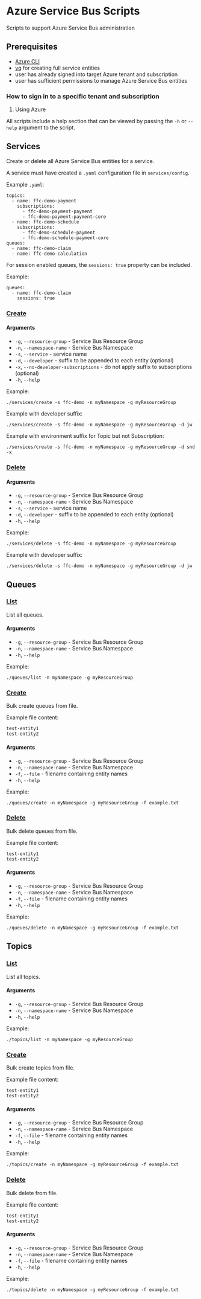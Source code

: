 # Azure Service Bus Scripts
Scripts to support Azure Service Bus administration

## Prerequisites
- [Azure CLI](https://docs.microsoft.com/en-us/cli/azure/install-azure-cli)
- [yq](https://github.com/mikefarah/yq) for creating full service entities
- user has already signed into target Azure tenant and subscription
- user has sufficient permissions to manage Azure Service Bus entities

### How to sign in to a specific tenant and subscription

1. Using Azure

All scripts include a help section that can be viewed by passing the `-h` or `--help` argument to the script.

## Services
Create or delete all Azure Service Bus entities for a service.

A service must have created a `.yaml` configuration file in `services/config`.

Example `.yaml`:

```
topics:
  - name: ffc-demo-payment
    subscriptions:
      - ffc-demo-payment-payment
      - ffc-demo-payment-payment-core
  - name: ffc-demo-schedule
    subscriptions:
      - ffc-demo-schedule-payment
      - ffc-demo-schedule-payment-core
queues:
  - name: ffc-demo-claim
  - name: ffc-demo-calculation
```

For session enabled queues, the `sessions: true` property can be included.

Example:

```
queues:
  - name: ffc-demo-claim
    sessions: true
```

### [Create](services/create)

#### Arguments
- `-g`, `--resource-group` - Service Bus Resource Group
- `-n`, `--namespace-name` - Service Bus Namespace
- `-s`, `--service` - service name
- `-d`, `--developer` - suffix to be appended to each entity (optional)
- `-x`, `--no-developer-subscriptions` - do not apply suffix to subscriptions (optional)
- `-h`, `--help`

Example:

`./services/create -s ffc-demo -n myNamespace -g myResourceGroup`

Example with developer suffix:

`./services/create -s ffc-demo -n myNamespace -g myResourceGroup -d jw`

Example with environment suffix for Topic but not Subscription:

`./services/create -s ffc-demo -n myNamespace -g myResourceGroup -d snd -x`

### [Delete](services/delete)

#### Arguments
- `-g`, `--resource-group` - Service Bus Resource Group
- `-n`, `--namespace-name` - Service Bus Namespace
- `-s`, `--service` - service name
- `-d`, `--developer` - suffix to be appended to each entity (optional)
- `-h`, `--help`

Example:

`./services/delete -s ffc-demo -n myNamespace -g myResourceGroup`

Example with developer suffix:

`./services/delete -s ffc-demo -n myNamespace -g myResourceGroup -d jw`

## Queues
### [List](queues/list)
List all queues.

#### Arguments
- `-g`, `--resource-group` - Service Bus Resource Group
- `-n`, `--namespace-name` - Service Bus Namespace
- `-h`, `--help`

Example:

`./queues/list -n myNamespace -g myResourceGroup`

### [Create](queues/create)
Bulk create queues from file.

Example file content:

```
test-entity1
test-entity2
```

#### Arguments
- `-g`, `--resource-group` - Service Bus Resource Group
- `-n`, `--namespace-name` - Service Bus Namespace
- `-f`, `--file` - filename containing entity names
- `-h`, `--help`

Example:

`./queues/create -n myNamespace -g myResourceGroup -f example.txt`

### [Delete](queues/delete)
Bulk delete queues from file.

Example file content:

```
test-entity1
test-entity2
```

#### Arguments
- `-g`, `--resource-group` - Service Bus Resource Group
- `-n`, `--namespace-name` - Service Bus Namespace
- `-f`, `--file` - filename containing entity names
- `-h`, `--help`

Example:

`./queues/delete -n myNamespace -g myResourceGroup -f example.txt`

## Topics
### [List](topics/list)
List all topics.

#### Arguments
- `-g`, `--resource-group` - Service Bus Resource Group
- `-n`, `--namespace-name` - Service Bus Namespace
- `-h`, `--help`

Example:

`./topics/list -n myNamespace -g myResourceGroup`

### [Create](topics/create)
Bulk create topics from file.

Example file content:

```
test-entity1
test-entity2
```

#### Arguments
- `-g`, `--resource-group` - Service Bus Resource Group
- `-n`, `--namespace-name` - Service Bus Namespace
- `-f`, `--file` - filename containing entity names
- `-h`, `--help`

Example:

`./topics/create -n myNamespace -g myResourceGroup -f example.txt`

### [Delete](topics/delete)
Bulk delete from file.

Example file content:

```
test-entity1
test-entity2
```

#### Arguments
- `-g`, `--resource-group` - Service Bus Resource Group
- `-n`, `--namespace-name` - Service Bus Namespace
- `-f`, `--file` - filename containing entity names
- `-h`, `--help`

Example:

`./topics/delete -n myNamespace -g myResourceGroup -f example.txt`
